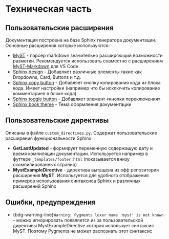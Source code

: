 # Техническая часть

## Пользовательские расширения

Документация построена на базе Sphinx генератора документации. 
Основные расширения которые используются:
*  [MyST](https://myst-parser.readthedocs.io/) - парсер markdown значительно расширяющий возможности разметки. Рекомендуется использовать совместно с расширением [MyST-Markdown](https://marketplace.visualstudio.com/items?itemName=ExecutableBookProject.myst-highlight) для VS Code
* [Sphinx design](https://sphinx-design.readthedocs.io/) - Добавляет различные элементы такие как Dropdowns, Card, Buttons и т.д.
* [Sphinx copy button](https://sphinx-copybutton.readthedocs.io/en/latest/) - Добавляет кнопку копирования кода из блока кода. Имеет настройки (например что бы исключить копирование комментариев в блоке кода)
* [Sphinx toggle button](https://sphinx-togglebutton.readthedocs.io/en/latest/) - Добавляет элемент «кнопки переключения»
* [Sphinx book theme](https://sphinx-book-theme.readthedocs.io/) - Тема оформления документации

## Пользовательские директивы

Описаны в файле `custom_directives.py`. Содержат пользовательские расширения функциональности Sphinx

* **GetLastUpdated** - формирует переменную содержащую дату и время компиляции документации.
  Используется например в футтере `_templates/footer.html` (показывается внизу скомпилированных страниц)
* **MystExampleDirective** - директива вытащена из офф репозитория расширения **MyST**. Используется для
  удобного отображения примеров использования синтаксиса Sphinx и различных расширений Sphinx

## Ошибки, предупреждения

* {bdg-warning-line}`Warning: Pygments lexer name 'myst' is not known` - можно игнорировать
  появляется из за пользовательской директивы MystExampleDirective которая использует синтаксис MyST.
  Поэтому Pygments не может распознать этот синтаксис
